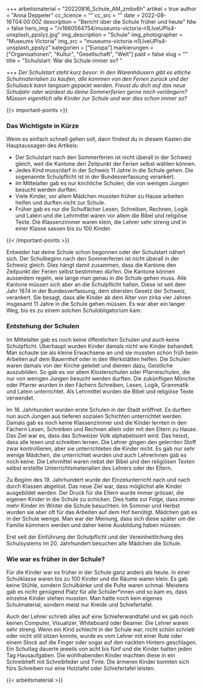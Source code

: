 +++
arbeitsmaterial = "20220816_Schule_AM_zmbx6h"
artikel = true
author = "Anna Deppeler"
cc_licence = ""
cc_src = ""
date = 2022-08-16T04:00:00Z
description = "Bericht über die Schule früher und heute"
fdw = false
hero_img = "/v1660564754/museums-victoria-n1LIveUPls4-unsplash_ppslyz.jpg"
img_description = "Schule"
img_photographer = "Museums Victoria"
img_src = "museums-victoria-n1LIveUPls4-unsplash_ppslyz"
kategorien = ["Europa"]
markierungen = ["Organisationen", "Kultur", "Gesellschaft", "Welt"]
paid = false
slug = ""
title = "Schulstart: War die Schule immer so? "

+++
_Der Schulstart steht kurz bevor: In den Warenhäusern gibt es etliche Schulmaterialien zu kaufen, alle kommen von den Ferien zurück und der Schulsack kann langsam gepackt werden. Freust du dich auf das neue Schuljahr oder würdest du deine Sommerferien gerne noch verlängern? Müssen eigentlich alle Kinder zur Schule und war dies schon immer so?_

{{< important-points >}} <h3>Das Wichtigste in Kürze</h3>

<p>Wenn es einfach schnell gehen soll, dann findest du in diesem Kasten die Hauptaussagen des Artikels:</p>

<ul>

<li>Der Schulstart nach den Sommerferien ist nicht überall in der Schweiz gleich, weil die Kantone den Zeitpunkt der Ferien selbst wählen können.</li>

<li>Jedes Kind muss/darf in der Schweiz 11 Jahre in die Schule gehen. Die sogenannte Schulpflicht ist in der Bundesverfassung verankert.</li>

<li>Im Mittelalter gab es nur kirchliche Schulen, die von wenigen Jungen besucht werden durften.</li>

<li>Viele Kinder, vor allem Mädchen mussten früher zu Hause arbeiten helfen und durften nicht zur Schule.</li>

<li>Früher gab es nur die Schulfächer Lesen, Schreiben, Rechnen, Logik und Latein und die Lehrmittel waren vor allem die Bibel und religiöse Texte. Die Klassenzimmer waren klein, die Lehrer sehr streng und in einer Klasse sassen bis zu 100 Kinder.</li>

</ul> {{< /important-points >}}

Entweder hat deine Schule schon begonnen oder der Schulstart nähert sich. Der Schulbeginn nach den Sommerferien ist nicht überall in der Schweiz gleich. Dies hängt damit zusammen, dass die Kantone den Zeitpunkt der Ferien selbst bestimmen dürfen. Die Kantone können ausserdem regeln, wie lange man genau in die Schule gehen muss. Alle Kantone müssen sich aber an die Schulpflicht halten. Diese ist seit dem Jahr 1874 in der Bundesverfassung, dem obersten Gesetz der Schweiz, verankert. Sie besagt, dass alle Kinder ab dem Alter von zirka vier Jahren insgesamt 11 Jahre in die Schule gehen müssen. Es war aber ein langer Weg, bis es zu einem solchen Schulobligatorium kam.

### Entstehung der Schulen

Im Mittelalter gab es noch keine öffentlichen Schulen und auch keine Schulpflicht. Überhaupt wurden Kinder damals nicht wie Kinder behandelt. Man schaute sie als kleine Erwachsene an und sie mussten schon früh beim Arbeiten auf dem Bauernhof oder in den Werkstätten helfen. Die Schulen waren damals von der Kirche geleitet und dienten dazu, Geistliche auszubilden. So gab es vor allem Klosterschulen oder Pfarreischulen, die nur von wenigen Jungen besucht werden durften. Die zukünftigen Mönche oder Pfarrer wurden in den Fächern Schreiben, Lesen, Logik, Grammatik und Latein unterrichtet. Als Lehrmittel wurden die Bibel und religiöse Texte verwendet.

Im 16. Jahrhundert wurden erste Schulen in der Stadt eröffnet. Es durften nun auch Jungen aus tieferen sozialen Schichten unterrichtet werden. Damals gab es noch keine Klassenzimmer und die Kinder lernten in den Fächern Lesen, Schreiben und Rechnen allein oder mit den Eltern zu Hause. Das Ziel war es, dass das Schweizer Volk alphabetisiert wird. Das heisst, dass alle lesen und schreiben lernen. Die Lehrer gingen den gelernten Stoff zwar kontrollieren, aber sie unterrichteten die Kinder nicht. Es gab nur sehr wenige Mädchen, die unterrichtet wurden und auch Lehrerinnen gab es noch keine. Die Lehrmittel waren nebst der Bibel und den religiösen Texten selbst erstellte Unterrichtsmaterialien des Lehrers oder der Eltern.

Zu Beginn des 19. Jahrhundert wurde der Einzelunterricht nach und nach durch Klassen abgelöst. Das neue Ziel war, dass möglichst alle Kinder ausgebildet werden. Der Druck für die Eltern wurde immer grösser, die eigenen Kinder in die Schule zu schicken. Dies hatte zur Folge, dass immer mehr Kinder im Winter die Schule besuchten. Im Sommer und Herbst wurden sie aber oft für das Arbeiten auf dem Hof benötigt. Mädchen gab es in der Schule wenige. Man war der Meinung, dass sich diese später um die Familie kümmern werden und daher keine Ausbildung haben müssen.

Erst seit der Einführung der Schulpflicht und der Vereinheitlichung des Schulsystems im 20. Jahrhundert besuchen alle Mädchen die Schule.

### Wie war es früher in der Schule?

Für die Kinder war es früher in der Schule ganz anders als heute. In einer Schulklasse waren bis zu 100 Kinder und die Räume waren klein. Es gab keine Stühle, sondern Schulbänke und die Pulte waren schmal. Meistens gab es nicht genügend Platz für alle Schüler*innen und so kam es, dass einzelne Kinder stehen mussten. Man hatte noch kein eigenes Schulmaterial, sondern meist nur Kreide und Schiefertafel.

Auch der Lehrer schrieb alles auf eine Schieferwandtafel und es gab noch keinen Computer, Visualizer, Whiteboard oder Beamer. Die Lehrer waren sehr streng. Wenn ein Kind schlecht in der Schule war, nicht schön schrieb oder nicht still sitzen konnte, wurde es vom Lehrer mit einer Rute oder einem Stock auf die Finger oder sogar auf den nackten Hintern geschlagen. Ein Schultag dauerte jeweils von acht bis fünf und die Kinder hatten jeden Tag Hausaufgaben. Die wohlhabenden Kinder machten diese in ein Schreibheft mit Schreibfeder und Tinte. Die ärmeren Kinder konnten sich fürs Schreiben nur eine Holztafel oder Schiefertafel leisten.



 {{< arbeitsmaterial >}} 
